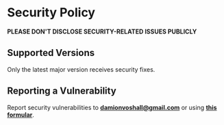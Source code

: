 # Security Policy

**PLEASE DON'T DISCLOSE SECURITY-RELATED ISSUES PUBLICLY**

## Supported Versions

Only the latest major version receives security fixes.

## Reporting a Vulnerability

Report security vulnerabilities to **[damionvoshall@gmail.com](mailto:damionvoshall@gmail.com)** or using [**this formular**](https://github.com/Damofd/CRMinx/security/advisories/new).
